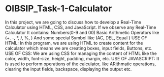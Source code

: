 # OIBSIP_Task-1-Calculator
In this project, we are going to discuss how to develop a Real-Time Calculator using HTML, CSS, and JavaScript. 
If we observe any Real-Time Calculator It contains: 
Numbers(0-9 and 00)
Basic Arithmetic Operators like (+, -, *, /, %, )
And some special Symbol like (AC, DEL, Equal )
USE OF HTML:
In this program, we are using HTML to create content for the calculator which means we are creating boxes, input fields, Buttons, etc.
USE OF CSS:
We are using CSS for managing the content of HTML like the color, width, font-size, height, padding, margin, etc.
USE OF JAVASCRIPT:
It is used to perform operations of the calculator, like ARithmatic operations, clearing the input fields, backspace, displaying the output etc.

